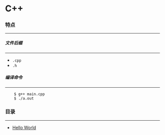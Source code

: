 C++
===

### 特点
---
##### 文件后缀
---
* `.cpp`
* `.h`

##### 编译命令
---
```
	$ g++ main.cpp
	$ ./a.out
```

### 目录
---
* [Hello World](https://github.com/PFei-He/Language-Study-Note/tree/master/C%2B%2B/Hello%20World)
